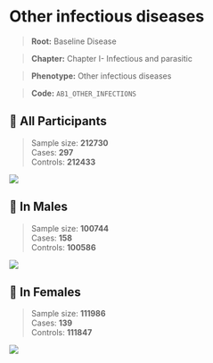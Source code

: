# Other infectious diseases

> **Root:** Baseline Disease  

> **Chapter:** Chapter I- Infectious and parasitic  

> **Phenotype:** Other infectious diseases  

> **Code:** `AB1_OTHER_INFECTIONS`

## 🧪 All Participants  
> Sample size: **212730**  
> Cases: **297**  
> Controls: **212433**
<img src="/Disease/Figures/ALL/Incidence/AB1_OTHER_INFECTIONS.png"/>
<CsvTable src="/Disease/Data/ALL/Incidence/COX_AB1_OTHER_INFECTIONS.csv" label="🔍 View full results" />

## 👨 In Males  
> Sample size: **100744**  
> Cases: **158**  
> Controls: **100586**
<img src="/Disease/Figures/Male/Incidence/AB1_OTHER_INFECTIONS.png"/>
<CsvTable src="/Disease/Data/Male/Incidence/COX_AB1_OTHER_INFECTIONS.csv" label="🔍 View full results" />

## 👩 In Females  
> Sample size: **111986**  
> Cases: **139**  
> Controls: **111847**
<img src="/Disease/Figures/Female/Incidence/AB1_OTHER_INFECTIONS.png"/>
<CsvTable src="/Disease/Data/Female/Incidence/COX_AB1_OTHER_INFECTIONS.csv" label="🔍 View full results" />
